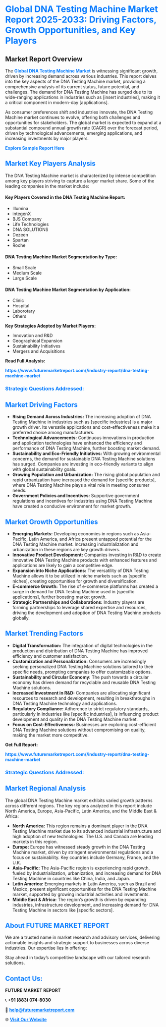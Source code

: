 <h1 style="color: #007BFF;">Global DNA Testing Machine Market Report 2025-2033: Driving Factors, Growth Opportunities, and Key Players</h1>

<section id="overview">
<h2>Market Report Overview</h2>
<p>The <a href="https://www.futuremarketreport.com//industry-report/dna-testing-machine-market" style="color: #007BFF; text-decoration: none;"><strong>Global DNA Testing Machine Market</strong></a> is witnessing significant growth, driven by increasing demand across various industries. This report delves into the key aspects of the DNA Testing Machine market, providing a comprehensive analysis of its current status, future potential, and challenges. The demand for DNA Testing Machine has surged due to its wide-ranging applications in industries such as [insert industries], making it a critical component in modern-day [applications].</p>
<p>As consumer preferences shift and industries innovate, the DNA Testing Machine market continues to evolve, offering both challenges and opportunities for stakeholders. The global market is expected to expand at a substantial compound annual growth rate (CAGR) over the forecast period, driven by technological advancements, emerging applications, and increasing investments by major players.</p>
</section>

<section id="overview">
<p><a href="https://www.futuremarketreport.com//request-sample/reportId=52882" style="color: #007BFF; text-decoration: none;"><strong>Explore Sample Report Here</strong></a></p>
</section>

<section id="key-players">
<h2 style="color: #007BFF;">Market Key Players Analysis</h2>
<p>The DNA Testing Machine market is characterized by intense competition among key players striving to capture a larger market share. Some of the leading companies in the market include:</p>
<h4>Key Players Covered in the DNA Testing Machine Report:</h4>
<ul><li>Illumina</li><li>integenX</li><li>BJS Company</li><li>Life Technologies</li><li>DNA SOLUTIONS</li><li>Dezeen</li><li>Spartan</li><li>Roche</li></ul>
<h4>DNA Testing Machine Market Segmentation by Type:</h4>
<ul><li>Small Scale</li><li>Medium Scale</li><li>Large Scale</li></ul>

<h4>DNA Testing Machine Market Segmentation by Application:</h4>
<ul><li>Clinic</li><li>Hospital</li><li>Laborotary</li><li>Others</li></ul>
<p><strong>Key Strategies Adopted by Market Players:</strong></p>
<ul>
<li>Innovation and R&D</li>
<li>Geographical Expansion</li>
<li>Sustainability Initiatives</li>
<li>Mergers and Acquisitions</li>
</ul>
</section>

<section>
<p><strong>Read Full Analysis: </strong></p><a href="https://www.futuremarketreport.com//industry-report/dna-testing-machine-market" style="color: #007BFF; text-decoration: none;"><strong>https://www.futuremarketreport.com//industry-report/dna-testing-machine-market</strong></a>
<h3 style="color: #007BFF;">Strategic Questions Addressed:</h3>
</section>

<section id="driving-factors">
<h2 style="color: #007BFF;">Market Driving Factors</h2>
<ul>
<li><strong>Rising Demand Across Industries:</strong> The increasing adoption of DNA Testing Machine in industries such as [specific industries] is a major growth driver. Its versatile applications and cost-effectiveness make it a preferred choice among manufacturers.</li>
<li><strong>Technological Advancements:</strong> Continuous innovations in production and application technologies have enhanced the efficiency and performance of DNA Testing Machine, further boosting market demand.</li>
<li><strong>Sustainability and Eco-Friendly Initiatives:</strong> With growing environmental concerns, the demand for sustainable DNA Testing Machine solutions has surged. Companies are investing in eco-friendly variants to align with global sustainability goals.</li>
<li><strong>Growing Population and Urbanization:</strong> The rising global population and rapid urbanization have increased the demand for [specific products], where DNA Testing Machine plays a vital role in meeting consumer needs.</li>
<li><strong>Government Policies and Incentives:</strong> Supportive government regulations and incentives for industries using DNA Testing Machine have created a conducive environment for market growth.</li>
</ul>
</section>

<section id="growth-opportunities">
<h2 style="color: #007BFF;">Market Growth Opportunities</h2>
<ul>
<li><strong>Emerging Markets:</strong> Developing economies in regions such as Asia-Pacific, Latin America, and Africa present untapped potential for the DNA Testing Machine market. Increasing industrialization and urbanization in these regions are key growth drivers.</li>
<li><strong>Innovative Product Development:</strong> Companies investing in R&D to create innovative DNA Testing Machine products with enhanced features and applications are likely to gain a competitive edge.</li>
<li><strong>Expansion into Niche Applications:</strong> The versatility of DNA Testing Machine allows it to be utilized in niche markets such as [specific niches], creating opportunities for growth and diversification.</li>
<li><strong>E-commerce Growth:</strong> The rise of e-commerce platforms has created a surge in demand for DNA Testing Machine used in [specific applications], further boosting market growth.</li>
<li><strong>Strategic Partnerships and Collaborations:</strong> Industry players are forming partnerships to leverage shared expertise and resources, driving the development and adoption of DNA Testing Machine products globally.</li>
</ul>
</section>

<section id="trending-factors">
<h2 style="color: #007BFF;">Market Trending Factors</h2>
<ul>
<li><strong>Digital Transformation:</strong> The integration of digital technologies in the production and distribution of DNA Testing Machine has improved efficiency and customer satisfaction.</li>
<li><strong>Customization and Personalization:</strong> Consumers are increasingly seeking personalized DNA Testing Machine solutions tailored to their specific needs, prompting companies to offer customizable options.</li>
<li><strong>Sustainability and Circular Economy:</strong> The push towards a circular economy has driven demand for recyclable and reusable DNA Testing Machine solutions.</li>
<li><strong>Increased Investment in R&D:</strong> Companies are allocating significant resources to research and development, resulting in breakthroughs in DNA Testing Machine technology and applications.</li>
<li><strong>Regulatory Compliance:</strong> Adherence to strict regulatory standards, particularly in industries like [specific industries], is influencing product development and quality in the DNA Testing Machine market.</li>
<li><strong>Focus on Cost-Effectiveness:</strong> Businesses are exploring cost-efficient DNA Testing Machine solutions without compromising on quality, making the market more competitive.</li>
</ul>
</section>

<section>
<p><strong>Get Full Report: </strong></p><a href="https://www.futuremarketreport.com//industry-report/dna-testing-machine-market" style="color: #007BFF; text-decoration: none;"><strong>https://www.futuremarketreport.com//industry-report/dna-testing-machine-market</strong></a>
<h3 style="color: #007BFF;">Strategic Questions Addressed:</h3>
</section>


<section id="regional-analysis">
<h2 style="color: #007BFF;">Market Regional Analysis</h2>
<p>The global DNA Testing Machine market exhibits varied growth patterns across different regions. The key regions analyzed in this report include North America, Europe, Asia-Pacific, Latin America, and the Middle East & Africa:</p>
<ul>
<li><strong>North America:</strong> This region remains a dominant player in the DNA Testing Machine market due to its advanced industrial infrastructure and high adoption of new technologies. The U.S. and Canada are leading markets in this region.</li>
<li><strong>Europe:</strong> Europe has witnessed steady growth in the DNA Testing Machine market, driven by stringent environmental regulations and a focus on sustainability. Key countries include Germany, France, and the U.K.</li>
<li><strong>Asia-Pacific:</strong> The Asia-Pacific region is experiencing rapid growth, fueled by industrialization, urbanization, and increasing demand for DNA Testing Machine in countries like China, India, and Japan.</li>
<li><strong>Latin America:</strong> Emerging markets in Latin America, such as Brazil and Mexico, present significant opportunities for the DNA Testing Machine market, supported by growing industrial activities and investments.</li>
<li><strong>Middle East & Africa:</strong> The region’s growth is driven by expanding industries, infrastructure development, and increasing demand for DNA Testing Machine in sectors like [specific sectors].</li>
</ul>
</section>

<footer>
<h2 style="color: #007BFF;">About FUTURE MARKET REPORT</h2>
<p>We are a trusted name in market research and advisory services, delivering actionable insights and strategic support to businesses across diverse industries. Our expertise lies in offering:</p>

<p>Stay ahead in today’s competitive landscape with our tailored research solutions.</p>

<h2 style="color: #007BFF;">Contact Us:</h2>
<p><strong>FUTURE MARKET REPORT</strong></p>
<p>📞 <strong>+91 (883) 074-8030</strong></p>
<p>📧 <strong><a href="mailto:help@futuremarketreport.com" style="color: #007BFF;">help@futuremarketreport.com</a></strong></p>
<p>🌐 <strong><a href="https://www.futuremarketreport.com/" style="color: #007BFF;">Visit Our Website</a></strong></p>
</footer>
